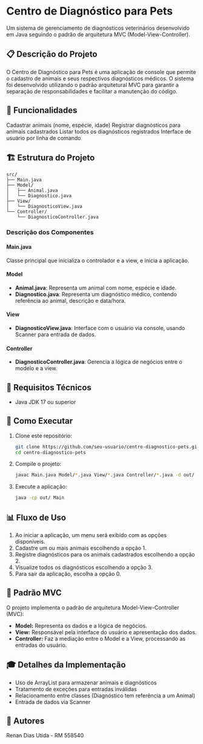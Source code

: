 # **Centro de Diagnóstico para Pets**
Um sistema de gerenciamento de diagnósticos veterinários desenvolvido em Java seguindo o padrão de arquitetura MVC (Model-View-Controller).
## 📋 **Descrição do Projeto**
O Centro de Diagnóstico para Pets é uma aplicação de console que permite o cadastro de animais e seus respectivos diagnósticos médicos. O sistema foi desenvolvido utilizando o padrão arquitetural MVC para garantir a separação de responsabilidades e facilitar a manutenção do código.

## 🎯 **Funcionalidades**

Cadastrar animais (nome, espécie, idade)
Registrar diagnósticos para animais cadastrados
Listar todos os diagnósticos registrados
Interface de usuário por linha de comando

## 🏗️ **Estrutura do Projeto**
```
src/
├── Main.java
├── Model/
│   ├── Animal.java
│   └── Diagnostico.java
├── View/
│   └── DiagnosticoView.java
└── Controller/
    └── DiagnosticoController.java
```

### Descrição dos Componentes

#### Main.java
Classe principal que inicializa o controlador e a view, e inicia a aplicação.

#### Model
- **Animal.java**: Representa um animal com nome, espécie e idade.
- **Diagnostico.java**: Representa um diagnóstico médico, contendo referência ao animal, descrição e data/hora.

#### View
- **DiagnosticoView.java**: Interface com o usuário via console, usando Scanner para entrada de dados.

#### Controller
- **DiagnosticoController.java**: Gerencia a lógica de negócios entre o modelo e a view.

## 🔧 **Requisitos Técnicos**
- Java JDK 17 ou superior

## 🚀 **Como Executar**

1. Clone este repositório:
   ```bash
   git clone https://github.com/seu-usuario/centro-diagnostico-pets.git
   cd centro-diagnostico-pets
   ```
2. Compile o projeto:
   ```bash
   javac Main.java Model/*.java View/*.java Controller/*.java -d out/
   ```
3. Execute a aplicação:
      ```bash
   java -cp out/ Main
   ```

## 📊 **Fluxo de Uso**

1. Ao iniciar a aplicação, um menu será exibido com as opções disponíveis.
2. Cadastre um ou mais animais escolhendo a opção 1.
3. Registre diagnósticos para os animais cadastrados escolhendo a opção 2.
4. Visualize todos os diagnósticos escolhendo a opção 3.
5. Para sair da aplicação, escolha a opção 0.

## 📝 **Padrão MVC**
O projeto implementa o padrão de arquitetura Model-View-Controller (MVC):

- **Model:** Representa os dados e a lógica de negócios.
- **View:** Responsável pela interface do usuário e apresentação dos dados.
- **Controller:** Faz a mediação entre o Model e a View, processando as entradas do usuário.

## 🎓 **Detalhes da Implementação**

- Uso de ArrayList para armazenar animais e diagnósticos
- Tratamento de exceções para entradas inválidas
- Relacionamento entre classes (Diagnóstico tem referência a um Animal)
- Entrada de dados via Scanner

## 👥 Autores

Renan Dias Utida - RM 558540

